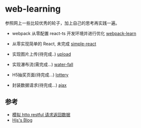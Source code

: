 # web-learning

参照网上一些比较优秀的轮子，加上自己的思考再实践一遍。

- webpack 从零配置 react-ts 开发环境并进行优化 [webpack-learn](https://github.com/xblcity/web-learning/tree/master/webpack-learn)

- 从零实现简单的 React, 未完成 [simple-react](https://github.com/xblcity/web-learning/tree/master/simple-react)

- 实现图片上传(待完成..) [upload](https://github.com/xblcity/web-learning/tree/master/upload)
- 实现瀑布流(需完成...) [water-fall](https://github.com/xblcity/web-learning/tree/master/water-fall)
- H5抽奖页面(待完成...) [lottery](https://github.com/xblcity/web-learning/tree/master/lottery)
- 封装数据请求(待完成...) [ajax](https://github.com/xblcity/web-learning/tree/master/price)

## 参考

- [模拟 http restful 请求返回数据](https://www.mocky.io/v2/5cc8019d300000980a055e76)
- [Hjs's Blog](https://hansen-hjs.github.io/blog/#/home)